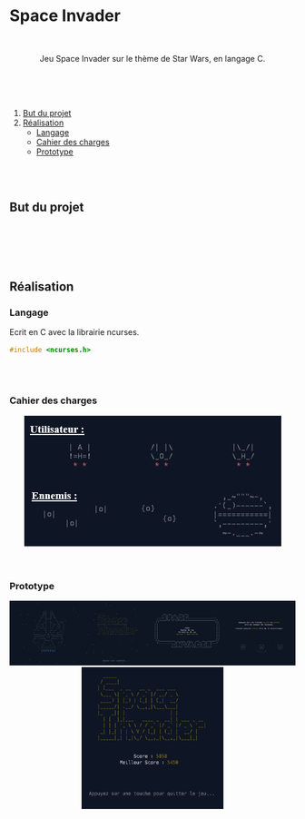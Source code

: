 # Space Invader

<br />

<div align="center">
  <p align="center">
    Jeu Space Invader sur le thème de Star Wars, en langage C.
    <br />
    <br />
</div>

<br />
<br />

<ol>
  <li>
    <a href="#but-du-projet">But du projet</a>
  </li>
  <li>
    <a href="#réalisation">Réalisation</a>
    <ul>
      <li><a href="#langage">Langage</a></li>
      <li><a href="#cahier-des-charges">Cahier des charges</a></li>
      <li><a href="#prototype">Prototype</a></li>
    </ul>
  </li>
</ol>

<br />
<br />

## But du projet
      
      
<br />
<br />
<br />
<br />
      
      
## Réalisation
      
      
### Langage
Ecrit en C avec la librairie ncurses.
```c
#include <ncurses.h>
```
<br />
<br />

### Cahier des charges
<div align="center">
  <img src="images/1/fig1.png">
</div>
<br />
<br />

### Prototype
<div align="center">
  <img src="images/1/fig3-interface.png">
  <img src="images/1/fin.PNG" width="250" height="250">
</div>
